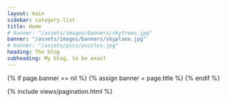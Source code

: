 ```yaml
---
layout: main
sidebar: category-list
title: Home
# banner: "/assets/images/banners/skytrees.jpg"
banner: "/assets/images/banners/skyplane.jpg"
# banner: "/assets/pics/puzzles.jpg"
heading: The blog
subheading: My blog, to be exact
---
```


<div class="articles">
  {% if page.banner == nil %}
    {% assign banner = page.title %}
  {% endif %}

  {% include views/pagination.html %}
</div>
